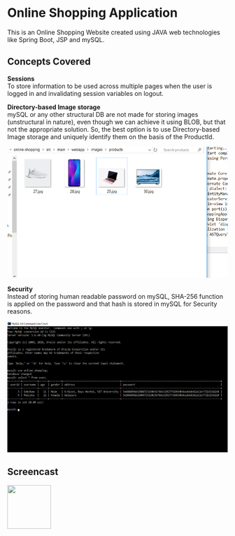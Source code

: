 # Online Shopping Application

This is an Online Shopping Website created using JAVA web technologies like Spring Boot, JSP and mySQL.

## Concepts Covered

**Sessions**
<br>
To store information to be used across multiple pages when the user is logged in and invalidating session variables on logout.

**Directory-based Image storage**
<br>
mySQL or any other structural DB are not made for storing images (unstructural in nature), even though we can achieve it using BLOB, but that not the appropriate solution. So, the best option is to use Directory-based Image storage and uniquely identify them on the basis of the ProductId.

<img src="./art/directory-based-image-storage.png" width="600px" height="300px" />

**Security**
<br>
Instead of storing human readable password on mySQL, SHA-256 function is applied on the password and that hash is stored in mySQL for Security reasons.

<img src="./art/security.png" width="600px" height="300px" />

## Screencast 

[<img src="http://www.stickpng.com/assets/images/580b57fcd9996e24bc43c545.png" height="100px" width="100px">](https://www.youtube.com/watch?v=KKO8GrsP1i8)